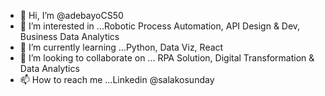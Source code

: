 - 👋 Hi, I’m @adebayoCS50
- 👀 I’m interested in ...Robotic Process Automation, API Design & Dev, Business Data Analytics
- 🌱 I’m currently learning ...Python, Data Viz, React
- 💞️ I’m looking to collaborate on ... RPA Solution, Digital Transformation & Data Analytics
- 📫 How to reach me ...Linkedin @salakosunday

<!---
adebayoCS50/adebayoCS50 is a ✨ special ✨ repository because its `README.md` (this file) appears on your GitHub profile.
You can click the Preview link to take a look at your changes.
--->
